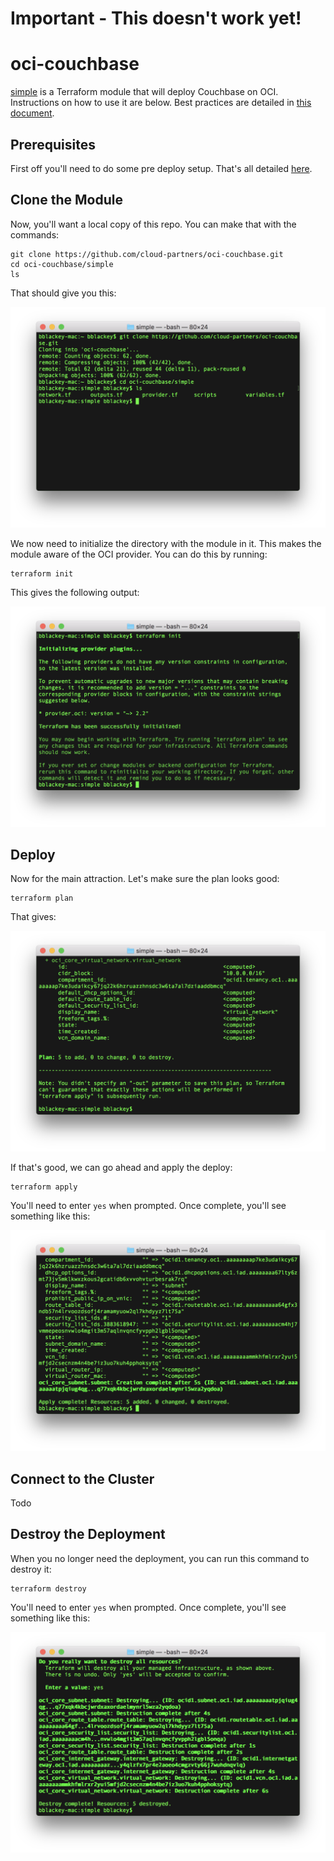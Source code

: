 # Important - This doesn't work yet!

# oci-couchbase
[simple](simple) is a Terraform module that will deploy Couchbase on OCI. Instructions on how to use it are below. Best practices are detailed in [this document](bestpractices.md).

## Prerequisites
First off you'll need to do some pre deploy setup.  That's all detailed [here](https://github.com/cloud-partners/oci-prerequisites).

## Clone the Module
Now, you'll want a local copy of this repo.  You can make that with the commands:

    git clone https://github.com/cloud-partners/oci-couchbase.git
    cd oci-couchbase/simple
    ls

That should give you this:

![](./images/1%20-%20git%20clone.png)

We now need to initialize the directory with the module in it.  This makes the module aware of the OCI provider.  You can do this by running:

    terraform init

This gives the following output:

![](./images/2%20-%20terraform%20init.png)

## Deploy
Now for the main attraction.  Let's make sure the plan looks good:

    terraform plan

That gives:

![](./images/3%20-%20terraform%20plan.png)

If that's good, we can go ahead and apply the deploy:

    terraform apply

You'll need to enter `yes` when prompted.  Once complete, you'll see something like this:

![](./images/4%20-%20terraform%20apply.png)

## Connect to the Cluster
Todo

## Destroy the Deployment
When you no longer need the deployment, you can run this command to destroy it:

    terraform destroy

You'll need to enter `yes` when prompted.  Once complete, you'll see something like this:

![](./images/5%20-%20terraform%20destroy.png)

